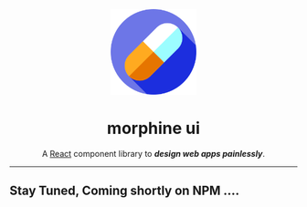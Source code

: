 <p align="center">
  <a href="https://github.com/appsplash99/morphine-ui" rel="noopener" target="_blank"><img width="150" src="./assets/capsule.png" alt="morphine ui logo"></a></p>
</p>

<h1 align="center"><b>morphine ui</b></h1>

<div align="center">

A [React](https://reactjs.org/) component library to **_design web apps painlessly_**.

</div>

---

## **Stay Tuned, Coming shortly on NPM ....**

<!-- ## **Installation**

Get morphine ui on [NPM](https://www.npmjs.com/package/morphine-ui).

```sh
// using npm
$ npm i morphine-ui

// using yarn
$ yarn add morphine-ui
``` -->
